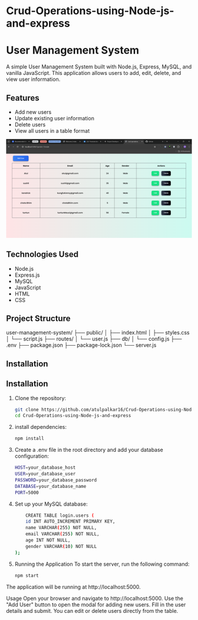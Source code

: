 # Crud-Operations-using-Node-js-and-express
# User Management System

A simple User Management System built with Node.js, Express, MySQL, and vanilla JavaScript. This application allows users to add, edit, delete, and view user information.

## Features

- Add new users
- Update existing user information
- Delete users
- View all users in a table format

![Crud-Operations-using-Node-js-and-express](./crud.png)

## Technologies Used

- Node.js
- Express.js
- MySQL
- JavaScript
- HTML
- CSS

## Project Structure
user-management-system/
├── public/
│   ├── index.html
│   ├── styles.css
│   └── script.js
├── routes/
│   └── user.js
├── db/
│   └── config.js
├── .env
├── package.json
├── package-lock.json
└── server.js


## Installation


## Installation

1. Clone the repository:
   ```bash
   git clone https://github.com/atulpalkar16/Crud-Operations-using-Node-js-and-express.git
   cd Crud-Operations-using-Node-js-and-express


2. install dependencies:
    ```bash
    npm install

3. Create a .env file in the root directory and add your database configuration:
    ```bash
    HOST=your_database_host
    USER=your_database_user
    PASSWORD=your_database_password
    DATABASE=your_database_name
    PORT=5000

4. Set up your MySQL database:
    ```bash
        CREATE TABLE login.users (
        id INT AUTO_INCREMENT PRIMARY KEY,
        name VARCHAR(255) NOT NULL,
        email VARCHAR(255) NOT NULL,
        age INT NOT NULL,
        gender VARCHAR(10) NOT NULL
    );

5. Running the Application
To start the server, run the following command:
    ```bash
    npm start

The application will be running at http://localhost:5000.

Usage
Open your browser and navigate to http://localhost:5000.
Use the "Add User" button to open the modal for adding new users.
Fill in the user details and submit.
You can edit or delete users directly from the table.
